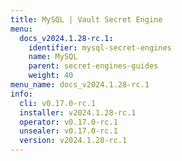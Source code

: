 ```yaml
---
title: MySQL | Vault Secret Engine
menu:
  docs_v2024.1.28-rc.1:
    identifier: mysql-secret-engines
    name: MySQL
    parent: secret-engines-guides
    weight: 40
menu_name: docs_v2024.1.28-rc.1
info:
  cli: v0.17.0-rc.1
  installer: v2024.1.28-rc.1
  operator: v0.17.0-rc.1
  unsealer: v0.17.0-rc.1
  version: v2024.1.28-rc.1
---
```


